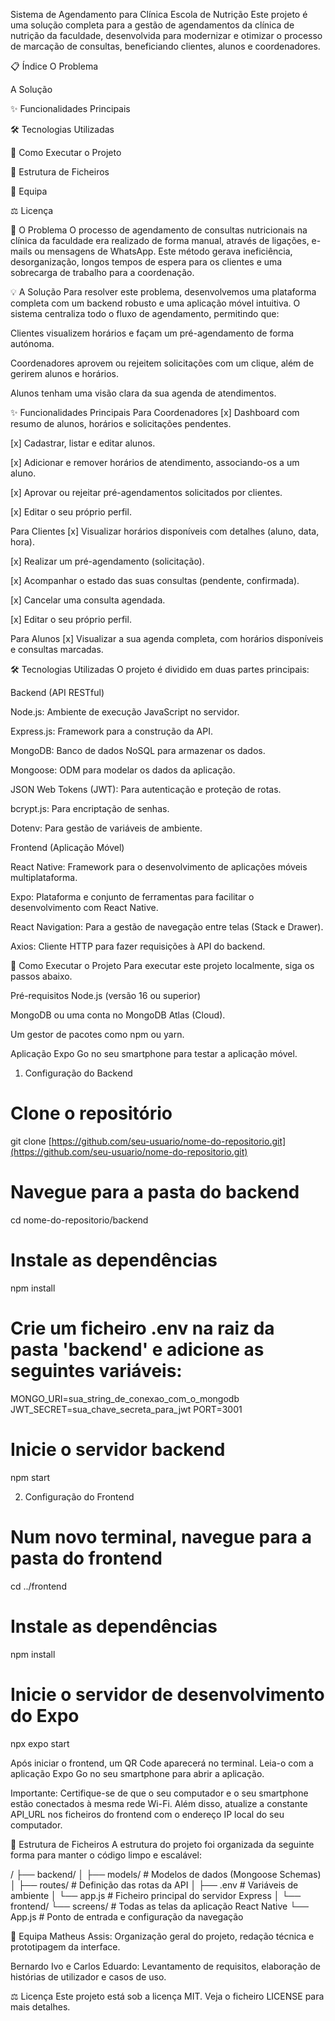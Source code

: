 Sistema de Agendamento para Clínica Escola de Nutrição
Este projeto é uma solução completa para a gestão de agendamentos da clínica de nutrição da faculdade, desenvolvida para modernizar e otimizar o processo de marcação de consultas, beneficiando clientes, alunos e coordenadores.

📋 Índice
O Problema

A Solução

✨ Funcionalidades Principais

🛠️ Tecnologias Utilizadas

🚀 Como Executar o Projeto

📂 Estrutura de Ficheiros

🤝 Equipa

⚖️ Licença

🎯 O Problema
O processo de agendamento de consultas nutricionais na clínica da faculdade era realizado de forma manual, através de ligações, e-mails ou mensagens de WhatsApp. Este método gerava ineficiência, desorganização, longos tempos de espera para os clientes e uma sobrecarga de trabalho para a coordenação.

💡 A Solução
Para resolver este problema, desenvolvemos uma plataforma completa com um backend robusto e uma aplicação móvel intuitiva. O sistema centraliza todo o fluxo de agendamento, permitindo que:

Clientes visualizem horários e façam um pré-agendamento de forma autónoma.

Coordenadores aprovem ou rejeitem solicitações com um clique, além de gerirem alunos e horários.

Alunos tenham uma visão clara da sua agenda de atendimentos.

✨ Funcionalidades Principais
Para Coordenadores
[x] Dashboard com resumo de alunos, horários e solicitações pendentes.

[x] Cadastrar, listar e editar alunos.

[x] Adicionar e remover horários de atendimento, associando-os a um aluno.

[x] Aprovar ou rejeitar pré-agendamentos solicitados por clientes.

[x] Editar o seu próprio perfil.

Para Clientes
[x] Visualizar horários disponíveis com detalhes (aluno, data, hora).

[x] Realizar um pré-agendamento (solicitação).

[x] Acompanhar o estado das suas consultas (pendente, confirmada).

[x] Cancelar uma consulta agendada.

[x] Editar o seu próprio perfil.

Para Alunos
[x] Visualizar a sua agenda completa, com horários disponíveis e consultas marcadas.

🛠️ Tecnologias Utilizadas
O projeto é dividido em duas partes principais:

Backend (API RESTful)

Node.js: Ambiente de execução JavaScript no servidor.

Express.js: Framework para a construção da API.

MongoDB: Banco de dados NoSQL para armazenar os dados.

Mongoose: ODM para modelar os dados da aplicação.

JSON Web Tokens (JWT): Para autenticação e proteção de rotas.

bcrypt.js: Para encriptação de senhas.

Dotenv: Para gestão de variáveis de ambiente.

Frontend (Aplicação Móvel)

React Native: Framework para o desenvolvimento de aplicações móveis multiplataforma.

Expo: Plataforma e conjunto de ferramentas para facilitar o desenvolvimento com React Native.

React Navigation: Para a gestão de navegação entre telas (Stack e Drawer).

Axios: Cliente HTTP para fazer requisições à API do backend.

🚀 Como Executar o Projeto
Para executar este projeto localmente, siga os passos abaixo.

Pré-requisitos
Node.js (versão 16 ou superior)

MongoDB ou uma conta no MongoDB Atlas (Cloud).

Um gestor de pacotes como npm ou yarn.

Aplicação Expo Go no seu smartphone para testar a aplicação móvel.

1. Configuração do Backend
# Clone o repositório
git clone [https://github.com/seu-usuario/nome-do-repositorio.git](https://github.com/seu-usuario/nome-do-repositorio.git)

# Navegue para a pasta do backend
cd nome-do-repositorio/backend

# Instale as dependências
npm install

# Crie um ficheiro .env na raiz da pasta 'backend' e adicione as seguintes variáveis:
MONGO_URI=sua_string_de_conexao_com_o_mongodb
JWT_SECRET=sua_chave_secreta_para_jwt
PORT=3001

# Inicie o servidor backend
npm start

2. Configuração do Frontend
# Num novo terminal, navegue para a pasta do frontend
cd ../frontend

# Instale as dependências
npm install

# Inicie o servidor de desenvolvimento do Expo
npx expo start

Após iniciar o frontend, um QR Code aparecerá no terminal. Leia-o com a aplicação Expo Go no seu smartphone para abrir a aplicação.

Importante: Certifique-se de que o seu computador e o seu smartphone estão conectados à mesma rede Wi-Fi. Além disso, atualize a constante API_URL nos ficheiros do frontend com o endereço IP local do seu computador.

📂 Estrutura de Ficheiros
A estrutura do projeto foi organizada da seguinte forma para manter o código limpo e escalável:

/
├── backend/
│   ├── models/       # Modelos de dados (Mongoose Schemas)
│   ├── routes/       # Definição das rotas da API
│   ├── .env          # Variáveis de ambiente
│   └── app.js        # Ficheiro principal do servidor Express
│
└── frontend/
    └── screens/      # Todas as telas da aplicação React Native
    └── App.js        # Ponto de entrada e configuração da navegação

🤝 Equipa
Matheus Assis: Organização geral do projeto, redação técnica e prototipagem da interface.

Bernardo Ivo e Carlos Eduardo: Levantamento de requisitos, elaboração de histórias de utilizador e casos de uso.

⚖️ Licença
Este projeto está sob a licença MIT. Veja o ficheiro LICENSE para mais detalhes.
